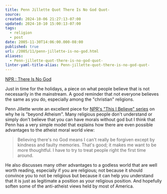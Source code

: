 ```yaml
---
title: Penn Jillette Quot There Is No God Quot-
source: 
created: 2024-10-06 21:27:13-07:00
updated: 2024-10-10 15:00:13-07:00
tags:
  - religion
  - post
date: 2005-11-30T14:06:00.000-08:00
published: true
url: /2005/11/penn-jillette-is-no-god.html
aliases:
  - Penn-jillette-quot-there-is-no-god-quot-
linter-yaml-title-alias: Penn-jillette-quot-there-is-no-god-quot-
---
```



[NPR : There Is No God](https://www.npr.org/templates/story/story.php?storyId=5015557 "NPR : There Is No God")  
  
Just in time for the holidays, a piece on what people believe that is not necessarily in the mainstream. A good reminder that not everyone believes the same as you do, especially among the "christian" religions.  
  
Penn Jillette wrote an excellent piece for [NPR's "This I Believe" series](https://www.npr.org/rss/rss.php?id=4538138) on why he is "beyond Atheism". Many religious people don't understand or simply don't believe that you can have morals without god but I think that Penn has a very simple model that explains how there are even possible advantages to the atheist moral world view:  
  

>   
> Believing there's no God means I can't really be forgiven except by kindness and faulty memories. That's good; it makes me want to be more thoughtful. I have to try to treat people right the first time around.  

  
  
He also discusses many other advantages to a godless world that are well worth reading, especially if you are religious; not because it should convince you to not be religious but because it can help you understand that it is just as legitimate a position as your religious position. And hopefully soften some of the anti-atheist views held by most of America.